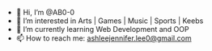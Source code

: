- 👋 Hi, I’m @AB0-0
- 👀 I’m interested in Arts | Games | Music | Sports | Keebs
- 🌱 I’m currently learning Web Development and OOP
- 📫 How to reach me: ashleejennifer.lee0@gmail.com

<!---
AB0-0/AB0-0 is a ✨ special ✨ repository because its `README.md` (this file) appears on your GitHub profile.
You can click the Preview link to take a look at your changes.
--->
